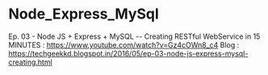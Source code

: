 # Node_Express_MySql

Ep. 03 - Node JS + Express + MySQL -- Creating RESTful WebService in 15 MINUTES : https://www.youtube.com/watch?v=Gz4cOWn8_c4
Blog : https://techgeekkd.blogspot.in/2016/05/ep-03-node-js-express-mysql-creating.html
